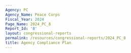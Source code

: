 ```yaml
---
Agency: PC
Agency_Name: Peace Corps
Fiscal_Year: 2024
Page_Name: 2024_PC_8
Report_Id: '8'
layout: congressional-reports
permalink: /resources/congressional-reports/2024_PC_8
title: Agency Compliance Plan
---
```

